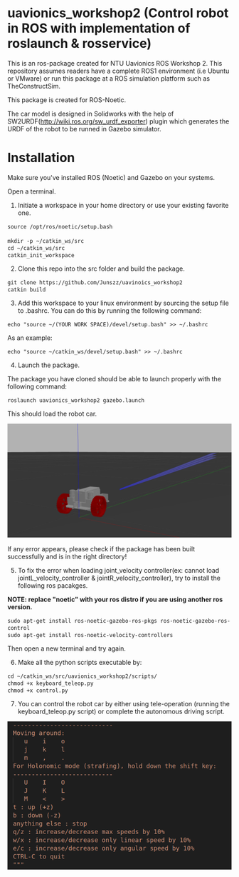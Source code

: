# uavionics_workshop2 (Control robot in ROS with implementation of roslaunch & rosservice)

This is an ros-package created for NTU Uavionics ROS Workshop 2. This repository assumes readers have a complete ROS1 environment (i.e Ubuntu or VMware) or run this package at a ROS simulation platform such as TheConstructSim.

This package is created for ROS-Noetic.

The car model is designed in Solidworks with the help of SW2URDF(http://wiki.ros.org/sw_urdf_exporter) plugin which generates the URDF of the robot to be runned in Gazebo simulator.

# Installation #

Make sure you've installed ROS (Noetic) and Gazebo on your systems.

Open a terminal.
1. Initiate a workspace in your home directory or use your existing favorite one.
```
source /opt/ros/noetic/setup.bash 

mkdir -p ~/catkin_ws/src
cd ~/catkin_ws/src
catkin_init_workspace
```

2. Clone this repo into the src folder and build the package.
```
git clone https://github.com/Junszz/uavinoics_workshop2
catkin build
```

3. Add this workspace to your linux environment by sourcing the setup file to .bashrc. You can do this by running the following command:
```
echo "source ~/(YOUR WORK SPACE)/devel/setup.bash" >> ~/.bashrc
```
As an example:
```
echo "source ~/catkin_ws/devel/setup.bash" >> ~/.bashrc
```

4. Launch the package.

The package you have cloned should be able to launch properly with the following command:
```
roslaunch uavionics_workshop2 gazebo.launch
```
This should load the robot car.

![Image](images/uavcar.png)

If any error appears, please check if the package has been built successfully and is in the right directory!



5. To fix the error when loading joint_velocity controller(ex: cannot load jointL_velocity_controller & jointR_velocity_controller), try to install the following ros pacakges.

**NOTE: replace "noetic" with your ros distro if you are using another ros version.**

```
sudo apt-get install ros-noetic-gazebo-ros-pkgs ros-noetic-gazebo-ros-control
sudo apt-get install ros-noetic-velocity-controllers
```

Then open a new terminal and try again.

6. Make all the python scripts executable by:

```
cd ~/catkin_ws/src/uavionics_workshop2/scripts/
chmod +x keyboard_teleop.py
chmod +x control.py

```

7. You can control the robot car by either using tele-operation (running the keyboard_teleop.py script) or complete the autonomous driving script.

![Image](images/teleop.png)

